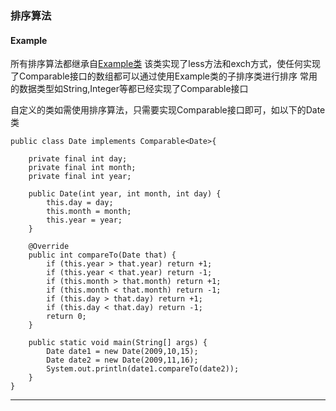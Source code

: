 ### 排序算法

#### Example
所有排序算法都继承自[Example类](https://github.com/SunDDD/Sort/blob/master/src/com/algorithms/sort/example/Example.java)
该类实现了less方法和exch方式，使任何实现了Comparable接口的数组都可以通过使用Example类的子排序类进行排序
常用的数据类型如String,Integer等都已经实现了Comparable接口

自定义的类如需使用排序算法，只需要实现Comparable接口即可，如以下的Date类
```code
public class Date implements Comparable<Date>{

    private final int day;
    private final int month;
    private final int year;

    public Date(int year, int month, int day) {
        this.day = day;
        this.month = month;
        this.year = year;
    }

    @Override
    public int compareTo(Date that) {
        if (this.year > that.year) return +1;
        if (this.year < that.year) return -1;
        if (this.month > that.month) return +1;
        if (this.month < that.month) return -1;
        if (this.day > that.day) return +1;
        if (this.day < that.day) return -1;
        return 0;
    }

    public static void main(String[] args) {
        Date date1 = new Date(2009,10,15);
        Date date2 = new Date(2009,11,16);
        System.out.println(date1.compareTo(date2));
    }
}
```

---

